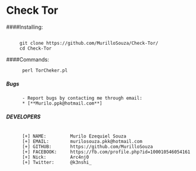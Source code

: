 # Check Tor

####Installing:

```
     
     git clone https://github.com/MurilloSouza/Check-Tor/
     cd Check-Tor
```

####Commands:

```
      perl TorCheker.pl
```

##### Bugs

```
      - Report bugs by contacting me through email:
      * [**Murilo.ppk@hotmail.com**]
```

##### DEVELOPERS

```

      [+] NAME:         Murilo Ezequiel Souza     
      [+] EMAIL:        murilosouza.pkk@hotmail.com      
      [+] GITHUB:       https://github.com/MurilloSouza  
      [+] FACEBOOK:     https://fb.com/profile.php?id=100010546054161
      [+] Nick:         Arc4nj0
      [+] Twitter:      @k3nshi_
```
